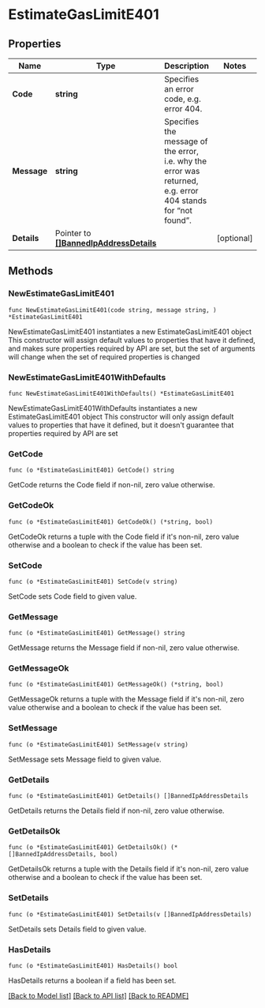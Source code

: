 # EstimateGasLimitE401

## Properties

Name | Type | Description | Notes
------------ | ------------- | ------------- | -------------
**Code** | **string** | Specifies an error code, e.g. error 404. | 
**Message** | **string** | Specifies the message of the error, i.e. why the error was returned, e.g. error 404 stands for “not found”. | 
**Details** | Pointer to [**[]BannedIpAddressDetails**](BannedIpAddressDetails.md) |  | [optional] 

## Methods

### NewEstimateGasLimitE401

`func NewEstimateGasLimitE401(code string, message string, ) *EstimateGasLimitE401`

NewEstimateGasLimitE401 instantiates a new EstimateGasLimitE401 object
This constructor will assign default values to properties that have it defined,
and makes sure properties required by API are set, but the set of arguments
will change when the set of required properties is changed

### NewEstimateGasLimitE401WithDefaults

`func NewEstimateGasLimitE401WithDefaults() *EstimateGasLimitE401`

NewEstimateGasLimitE401WithDefaults instantiates a new EstimateGasLimitE401 object
This constructor will only assign default values to properties that have it defined,
but it doesn't guarantee that properties required by API are set

### GetCode

`func (o *EstimateGasLimitE401) GetCode() string`

GetCode returns the Code field if non-nil, zero value otherwise.

### GetCodeOk

`func (o *EstimateGasLimitE401) GetCodeOk() (*string, bool)`

GetCodeOk returns a tuple with the Code field if it's non-nil, zero value otherwise
and a boolean to check if the value has been set.

### SetCode

`func (o *EstimateGasLimitE401) SetCode(v string)`

SetCode sets Code field to given value.


### GetMessage

`func (o *EstimateGasLimitE401) GetMessage() string`

GetMessage returns the Message field if non-nil, zero value otherwise.

### GetMessageOk

`func (o *EstimateGasLimitE401) GetMessageOk() (*string, bool)`

GetMessageOk returns a tuple with the Message field if it's non-nil, zero value otherwise
and a boolean to check if the value has been set.

### SetMessage

`func (o *EstimateGasLimitE401) SetMessage(v string)`

SetMessage sets Message field to given value.


### GetDetails

`func (o *EstimateGasLimitE401) GetDetails() []BannedIpAddressDetails`

GetDetails returns the Details field if non-nil, zero value otherwise.

### GetDetailsOk

`func (o *EstimateGasLimitE401) GetDetailsOk() (*[]BannedIpAddressDetails, bool)`

GetDetailsOk returns a tuple with the Details field if it's non-nil, zero value otherwise
and a boolean to check if the value has been set.

### SetDetails

`func (o *EstimateGasLimitE401) SetDetails(v []BannedIpAddressDetails)`

SetDetails sets Details field to given value.

### HasDetails

`func (o *EstimateGasLimitE401) HasDetails() bool`

HasDetails returns a boolean if a field has been set.


[[Back to Model list]](../README.md#documentation-for-models) [[Back to API list]](../README.md#documentation-for-api-endpoints) [[Back to README]](../README.md)


